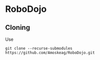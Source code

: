 # RoboDojo

## Cloning

Use

```
git clone --recurse-submodules https://github.com/Amoskeag/RoboDojo.git
```
